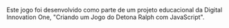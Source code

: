 Este jogo foi desenvolvido como parte de um projeto educacional da Digital Innovation One, "Criando um Jogo do Detona Ralph com JavaScript".